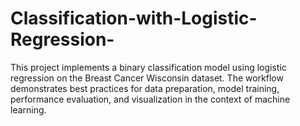 # Classification-with-Logistic-Regression-
This project implements a binary classification model using logistic regression on the Breast Cancer Wisconsin dataset. The workflow demonstrates best practices for data preparation, model training, performance evaluation, and visualization in the context of machine learning.
